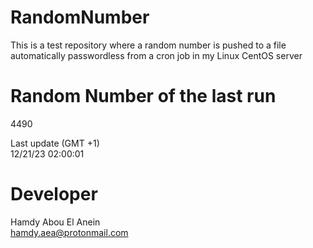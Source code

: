 # RandomNumber    
This is a test repository where a random number is pushed to a file automatically passwordless from a cron job in my Linux CentOS server    
# Random Number of the last run   
4490
      
Last update (GMT +1)    
12/21/23 02:00:01
# Developer    
Hamdy Abou El Anein   
hamdy.aea@protonmail.com
